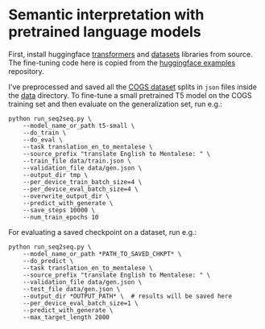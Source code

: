 # Semantic interpretation with pretrained language models

First, install huggingface [transformers](https://huggingface.co/transformers/installation.html#installing-from-source) and [datasets](https://huggingface.co/docs/datasets/installation.html#installing-from-source) libraries from source. The fine-tuning code here is copied from the [huggingface examples](https://github.com/huggingface/transformers/blob/master/examples/seq2seq) repository.

I've preprocessed and saved all the [COGS dataset](https://github.com/najoungkim/COGS) splits in `json` files inside the [data](https://github.com/eminorhan/cogs-pretrained-lms/tree/master/data) directory. To fine-tune a small pretrained T5 model on the COGS training set and then evaluate on the generalization set, run e.g.: 

```
python run_seq2seq.py \
    --model_name_or_path t5-small \
    --do_train \
    --do_eval \
    --task translation_en_to_mentalese \
    --source_prefix "translate English to Mentalese: " \
    --train_file data/train.json \
    --validation_file data/gen.json \
    --output_dir tmp \
    --per_device_train_batch_size=4 \
    --per_device_eval_batch_size=4 \
    --overwrite_output_dir \
    --predict_with_generate \
    --save_steps 10000 \
    --num_train_epochs 10
```

For evaluating a saved checkpoint on a dataset, run e.g.:

```
python run_seq2seq.py \
    --model_name_or_path *PATH_TO_SAVED_CHKPT* \  
    --do_predict \
    --task translation_en_to_mentalese \
    --source_prefix "translate English to Mentalese: " \
    --validation_file data/gen.json \
    --test_file data/gen.json \
    --output_dir *OUTPUT_PATH* \  # results will be saved here
    --per_device_eval_batch_size=1 \
    --predict_with_generate \
    --max_target_length 2000
```
